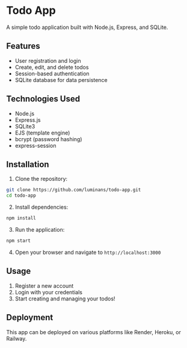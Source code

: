 # Todo App

A simple todo application built with Node.js, Express, and SQLite.

## Features

- User registration and login
- Create, edit, and delete todos
- Session-based authentication
- SQLite database for data persistence

## Technologies Used

- Node.js
- Express.js
- SQLite3
- EJS (template engine)
- bcrypt (password hashing)
- express-session

## Installation

1. Clone the repository:
```bash
git clone https://github.com/luminans/todo-app.git
cd todo-app
```

2. Install dependencies:
```bash
npm install
```

3. Run the application:
```bash
npm start
```

4. Open your browser and navigate to `http://localhost:3000`

## Usage

1. Register a new account
2. Login with your credentials
3. Start creating and managing your todos!

## Deployment

This app can be deployed on various platforms like Render, Heroku, or Railway. 